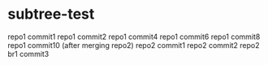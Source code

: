 # subtree-test

repo1 commit1
repo1 commit2
repo1 commit4
repo1 commit6
repo1 commit8
repo1 commit10 (after merging repo2)
repo2 commit1
repo2 commit2
repo2 br1 commit3
